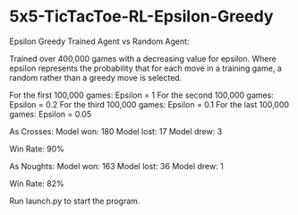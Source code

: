 # 5x5-TicTacToe-RL-Epsilon-Greedy

Epsilon Greedy Trained Agent vs Random Agent:

Trained over 400,000 games with a decreasing value for epsilon. Where epsilon represents the probability that for each move in a training game, a random rather than a greedy move is selected.

For the first 100,000 games: Epsilon = 1
For the second 100,000 games: Epsilon = 0.2
For the third 100,000 games: Epsilon = 0.1
For the last 100,000 games: Epsilon = 0.05

As Crosses:
Model won: 180
Model lost: 17
Model drew: 3

Win Rate: 90%

As Noughts:
Model won: 163
Model lost: 36
Model drew: 1

Win Rate: 82%

Run launch.py to start the program.
